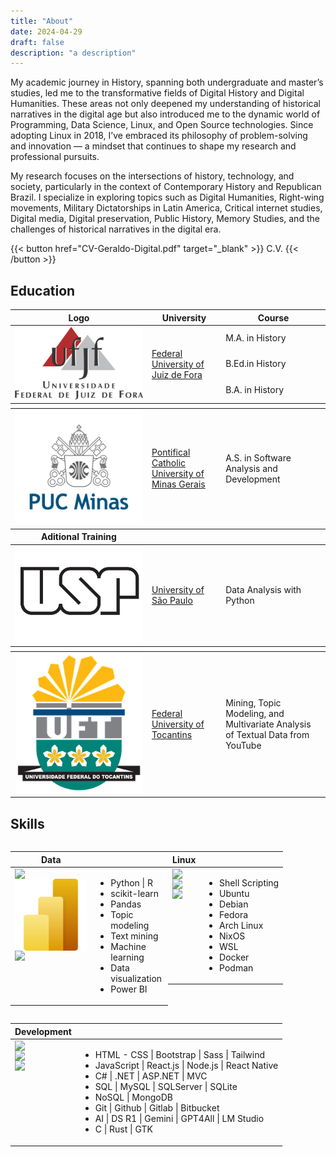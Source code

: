 ```yaml
---
title: "About"
date: 2024-04-29
draft: false
description: "a description"
---
```

My academic journey in History, spanning both undergraduate and master’s studies, led me to the transformative fields of Digital History and Digital Humanities. These areas not only deepened my understanding of historical narratives in the digital age but also introduced me to the dynamic world of Programming, Data Science, Linux, and Open Source technologies. Since adopting Linux in 2018, I’ve embraced its philosophy of problem-solving and innovation — a mindset that continues to shape my research and professional pursuits.

My research focuses on the intersections of history, technology, and society, particularly in the context of Contemporary History and Republican Brazil. I specialize in exploring topics such as Digital Humanities, Right-wing movements, Military Dictatorships in Latin America, Critical internet studies, Digital media, Digital preservation, Public History, Memory Studies, and the challenges of historical narratives in the digital era.

{{< button href="CV-Geraldo-Digital.pdf" target="_blank" >}}
C.V.
{{< /button >}}

## Education

<table>
    <thead>
        <tr>
            <th>Logo</th>
            <th>University</th>
            <th>Course</th>
        </tr>
    </thead>
    <tbody>
        <tr>
            <td rowspan=4 style="vertical-align: middle;"><img class="customEntitityLogo" src="ufjf.png"/></td>
            <td rowspan=4 style="vertical-align: middle;"><a href="https://ufjf.br/international/" target="_blank">Federal University of Juiz de Fora</a></td>            
        <tr>
            <td style="vertical-align: middle;">M.A. in History</td> 
        </tr>
        <tr>
            <td style="vertical-align: middle;">B.Ed.in History</td>
        </tr>
        <tr>
            <td style="vertical-align: middle;">B.A. in History</td>
        </tr>
        <thead>
        <tr>
            <th></th>
        </tr>
        </thead>
        <tr>
            <td rowspan=2 style="vertical-align: middle;"><img class="customEntitityLogo" src="pucminas.png"/></td>
            <td rowspan=2 style="vertical-align: middle;"><a href="http://portal.pucminas.br/ari/" target="_blank">Pontifical Catholic University of Minas Gerais</a></td>
            <td style="vertical-align: middle;"> A.S. in Software Analysis and Development</td>
        </tr>
        <thead>
        <tr>
            <th>Aditional Training</th>
        </tr>
        </thead>
         <tr>
            <td rowspan=2 style="vertical-align: middle;"><img class="customEntitityLogo" src="usp.png"/></td>
            <td rowspan=2 style="vertical-align: middle;"><a href="https://mbauspesalq.com/en" target="_blank">University of São Paulo</a></td>
            <td style="vertical-align: middle;">Data Analysis with Python</td>
        <thead>
        <tr>
            <th></th>
        </tr>
        </thead>
        <tr>
            <td rowspan=2 style="vertical-align: middle;"><img class="customEntitityLogo" src="uft.png"/></td>
            <td rowspan=2 style="vertical-align: middle;"><a href="https://www.uft.edu.br/" target="_blank">Federal University of Tocantins</a></td>
            <td style="vertical-align: middle;">Mining, Topic Modeling, and Multivariate Analysis of Textual Data from YouTube</td>
        </tr>
    </tbody>
</table>


## Skills 

<div style="display: flex; flex-wrap: wrap;">
<table style="width: 50%;">
    <thead>
        <tr>
            <th>Data</th>
            <th></th>
        </tr>
    </thead>
    <tbody>
        <tr>
            <td style="display: flex; flex-direction: column; justify-content: center;">
                <img class="customEntitityLogo" src= "https://cdn.jsdelivr.net/gh/devicons/devicon/icons/python/python-original-wordmark.svg"/>
                <img class="customEntitityLogo" src= "powerBi.svg"/>
                <img class="customEntitityLogo" src= "https://cdn.jsdelivr.net/gh/devicons/devicon@latest/icons/pytorch/pytorch-original.svg"/>
            </td>
            <td style="vertical-align: middle;">
                <ul>
                <li>Python | R</li>
                <li>scikit-learn</li>
                <li>Pandas</li>
                <li>Topic modeling</li>
                <li>Text mining</li>
                <li>Machine learning</li>
                <li>Data visualization</li>
                <li>Power BI </li>
            </ul>
        </td>
    </tbody>
</table>
<table style="width: 50%;">
    <thead>
        <tr>
            <th>Linux</th>
            <th></th>
        </tr>
    </thead>
    <tbody>
        <tr>
            <td style="display: flex; flex-direction: column; justify-content: center;">
                <img class="customEntitityLogo" src= "https://cdn.jsdelivr.net/gh/devicons/devicon/icons/linux/linux-original.svg"/>
                <img class="customEntitityLogo" src= "https://cdn.jsdelivr.net/gh/devicons/devicon/icons/debian/debian-original.svg"/>
                <img class="customEntitityLogo" src= "https://cdn.jsdelivr.net/gh/devicons/devicon@latest/icons/fedora/fedora-original.svg"/>
            </td>
            <td style="vertical-align: middle;">
                <ul>
                    <li>Shell Scripting</li>
                    <li>Ubuntu</li>
                    <li>Debian</li>
                    <li>Fedora</li>
                    <li>Arch Linux</li>
                    <li>NixOS</li>
                    <li>WSL</li>
                    <li>Docker</li>
                    <li>Podman</li>
                </ul>
            </td>
        </tr>
    </tbody>
</table>
<table>
    <thead>
        <tr>
            <th>Development</th>
            <th></th>
        </tr>
    </thead>
    <tbody>
        <tr>
             <td style="display: flex; flex-direction: column; justify-content: center;">
                    <img class="customEntitityLogo" src= "https://cdn.jsdelivr.net/gh/devicons/devicon/icons/react/react-original-wordmark.svg"/>
                    <img class="customEntitityLogo" src= "https://cdn.jsdelivr.net/gh/devicons/devicon/icons/dot-net/dot-net-original-wordmark.svg"/>
                    <img class="customEntitityLogo" src= "https://cdn.jsdelivr.net/gh/devicons/devicon/icons/github/github-original.svg"/>
                </td>
            <td style="vertical-align: middle;">
                <ul>
                    <li>HTML - CSS | Bootstrap | Sass | Tailwind</li>
                    <li>JavaScript | React.js | Node.js | React Native</li>
                    <li>C# | .NET | ASP.NET | MVC</li>
                    <li>SQL | MySQL | SQLServer | SQLite</li>
                    <li>NoSQL | MongoDB</li>
                    <li>Git | Github | Gitlab | Bitbucket</li>
                    <li>AI | DS R1 | Gemini | GPT4All | LM Studio</li>
                    <li> C | Rust | GTK </li>
                </ul>
            </td>
        </tr>
    </tbody>
</table>
</div>
